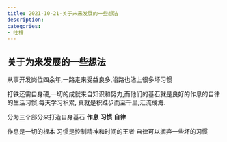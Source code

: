 ```yaml
---
title: 2021-10-21-关于未来发展的一些想法
description:
categories:
- 吐槽
---
```



## 关于为来发展的一些想法

从事开发岗位四余年,一路走来受益良多,沿路也沾上很多坏习惯

打铁还需自身硬,一切的成就来自知识和努力,而他们的基石就是良好的作息的自律的生活习惯,每天学习积累,
真就是积跬步而至千里,汇流成海.

分为三个部分来打造自身基石 **作息** **习惯** **自律**

作息是一切的根本
习惯是控制精神和时间的王者
自律可以摒弃一些坏的习惯
